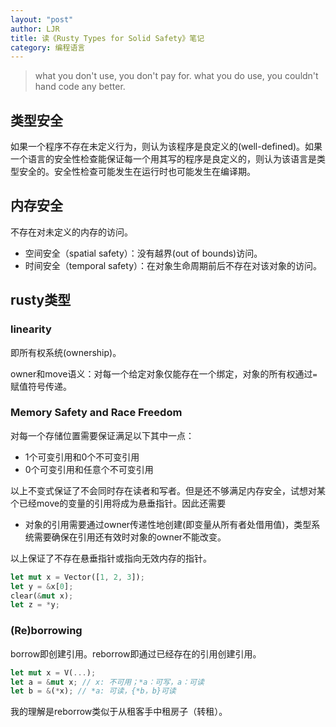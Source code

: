 ```yaml
---
layout: "post"
author: LJR
title: 读《Rusty Types for Solid Safety》笔记
category: 编程语言
---
```


> what you don't use, you don't pay for. what you do use, you couldn't hand code any better.

## 类型安全

如果一个程序不存在未定义行为，则认为该程序是良定义的(well-defined)。如果一个语言的安全性检查能保证每一个用其写的程序是良定义的，则认为该语言是类型安全的。安全性检查可能发生在运行时也可能发生在编译期。

## 内存安全

不存在对未定义的内存的访问。

- 空间安全（spatial safety）：没有越界(out of bounds)访问。
- 时间安全（temporal safety）：在对象生命周期前后不存在对该对象的访问。

## rusty类型

### linearity

即所有权系统(ownership)。

owner和move语义：对每一个给定对象仅能存在一个绑定，对象的所有权通过`=`赋值符号传递。

### Memory Safety and Race Freedom

对每一个存储位置需要保证满足以下其中一点：

+ 1个可变引用和0个不可变引用
+ 0个可变引用和任意个不可变引用

以上不变式保证了不会同时存在读者和写者。但是还不够满足内存安全，试想对某个已经move的变量的引用将成为悬垂指针。因此还需要

+ 对象的引用需要通过owner传递性地创建(即变量从所有者处借用值)，类型系统需要确保在引用还有效时对象的owner不能改变。

以上保证了不存在悬垂指针或指向无效内存的指针。

```rust
let mut x = Vector([1, 2, 3]);
let y = &x[0];
clear(&mut x);
let z = *y;
```

### (Re)borrowing

borrow即创建引用。reborrow即通过已经存在的引用创建引用。

```rust
let mut x = V(...);
let a = &mut x; // x: 不可用；*a：可写，a：可读
let b = &(*x); // *a: 可读，{*b，b}可读
```

我的理解是reborrow类似于从租客手中租房子（转租）。
